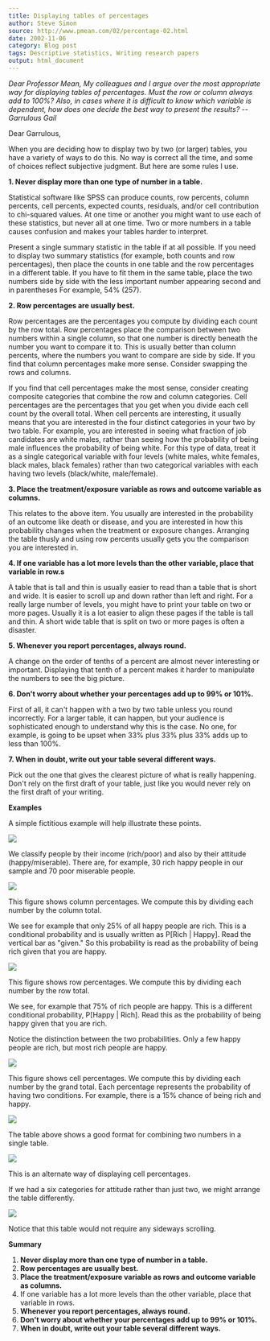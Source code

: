 ```yaml
---
title: Displaying tables of percentages
author: Steve Simon
source: http://www.pmean.com/02/percentage-02.html
date: 2002-11-06
category: Blog post
tags: Descriptive statistics, Writing research papers
output: html_document
---
```


*Dear Professor Mean, My colleagues and I argue over the most
appropriate way for displaying tables of percentages. Must the row or
column always add to 100%? Also, in cases where it is difficult to know
which variable is dependent, how does one decide the best way to present
the results? -- Garrulous Gail*

<!---more--->

Dear Garrulous,

When you are deciding how to display two by two (or larger) tables,
you have a variety of ways to do this. No way is correct all the time,
and some of choices reflect subjective judgment. But here are some
rules I use.

**1. Never display more than one type of number in a table.**

Statistical software like SPSS can produce counts, row percents,
column percents, cell percents, expected counts, residuals, and/or
cell contribution to chi-squared values. At one time or another you
might want to use each of these statistics, but never all at one time.
Two or more numbers in a table causes confusion and makes your tables
harder to interpret.

Present a single summary statistic in the table if at all possible. If
you need to display two summary statistics (for example, both counts
and row percentages), then place the counts in one table and the row
percentages in a different table. If you have to fit them in the same
table, place the two numbers side by side with the less important
number appearing second and in parentheses For example, 54% (257).

**2. Row percentages are usually best.** 

Row percentages are the
percentages you compute by dividing each count by the row total. Row
percentages place the comparison between two numbers within a single
column, so that one number is directly beneath the number you want to
compare it to. This is usually better than column percents, where the
numbers you want to compare are side by side. If you find that column
percentages make more sense. Consider swapping the rows and columns.

If you find that cell percentages make the most sense, consider
creating composite categories that combine the row and column
categories. Cell percentages are the percentages that you get when you
divide each cell count by the overall total. When cell percents are
interesting, it usually means that you are interested in the four
distinct categories in your two by two table. For example, you are
interested in seeing what fraction of job candidates are white males,
rather than seeing how the probability of being male influences the
probability of being white. For this type of data, treat it as a
single categorical variable with four levels (white males, white
females, black males, black females) rather than two categorical
variables with each having two levels (black/white, male/female).

**3. Place the treatment/exposure variable as rows and outcome
variable as columns.**

This relates to the above item. You usually are
interested in the probability of an outcome like death or disease, and
you are interested in how this probability changes when the treatment
or exposure changes. Arranging the table thusly and using row percents
usually gets you the comparison you are interested in.

**4. If one variable has a lot more levels than the other variable,
place that variable in row.s**

A table that is tall and thin is
usually easier to read than a table that is short and wide. It is
easier to scroll up and down rather than left and right. For a really
large number of levels, you might have to print your table on two or
more pages. Usually it is a lot easier to align these pages if the
table is tall and thin. A short wide table that is split on two or
more pages is often a disaster.

**5. Whenever you report percentages, always round.**

A change on the
order of tenths of a percent are almost never interesting or
important. Displaying that tenth of a percent makes it harder to
manipulate the numbers to see the big picture.

**6. Don't worry about whether your percentages add up to 99% or
101%.**

First of all, it can't happen with a two by two table unless
you round incorrectly. For a larger table, it can happen, but your
audience is sophisticated enough to understand why this is the case.
No one, for example, is going to be upset when 33% plus 33% plus 33%
adds up to less than 100%.

**7. When in doubt, write out your table several different ways.**

Pick out the one that gives the clearest picture of what is really
happening. Don't rely on the first draft of your table, just like you
would never rely on the first draft of your writing.

**Examples**

A simple fictitious example will help illustrate these points.

![](http://www.pmean.com/images/images/02/percentage-0201.gif)

We classify people by their income (rich/poor) and also by their
attitude (happy/miserable). There are, for example,   30 rich happy
people in our sample and 70 poor miserable people.

![](http://www.pmean.com/images/images/02/percentage-0202.gif)

This figure shows column percentages. We compute this by dividing each
number by the column total.

We see for example that only 25% of all happy people are rich. This is
a conditional probability and is usually written as P[Rich |
Happy]. Read the vertical bar as "given." So this probability is
read as the probability of being rich given that you are happy.

![](http://www.pmean.com/images/images/02/percentage-0203.gif)

This figure shows row percentages. We compute this by dividing each
number by the row total.

We see, for example that 75% of rich people are happy. This is a
different conditional probability, P[Happy | Rich]. Read this as
the probability of being happy given that you are rich.

Notice the distinction between the two probabilities. Only a few happy
people are rich, but most rich people are happy.

![](http://www.pmean.com/images/images/02/percentage-0204.gif)

This figure shows cell percentages. We compute this by dividing each
number by the grand total. Each percentage represents the probability
of having two conditions. For example, there is a 15% chance of being
rich and happy.

![](http://www.pmean.com/images/images/02/percentage-0205.gif)

The table above shows a good format for combining two numbers in a
single table.

![](http://www.pmean.com/images/images/02/percentage-0206.gif)

This is an alternate way of displaying cell percentages.

If we had a six categories for attitude rather than just two, we might
arrange the table differently.

![](http://www.pmean.com/images/images/02/percentage-0207.gif)

Notice that this table would not require any sideways scrolling.

**Summary**

1.  **Never display more than one type of number in a table.**
2.  **Row percentages are usually best.**
3.  **Place the treatment/exposure variable as rows and outcome variable
    as columns.**
4.  If one variable has a lot more levels than the other variable, place
    that variable in rows.
5.  **Whenever you report percentages, always round.**
6.  **Don't worry about whether your percentages add up to 99% or
    101%.**
7.  **When in doubt, write out your table several different ways.**

